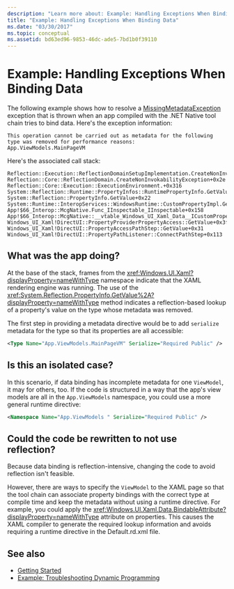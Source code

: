 ```yaml
---
description: "Learn more about: Example: Handling Exceptions When Binding Data"
title: "Example: Handling Exceptions When Binding Data"
ms.date: "03/30/2017"
ms.topic: conceptual
ms.assetid: bd63ed96-9853-46dc-ade5-7bd1b0f39110
---
```

# Example: Handling Exceptions When Binding Data

The following example shows how to resolve a [MissingMetadataException](missingmetadataexception-class-net-native.md) exception that is thrown when an app compiled with the .NET Native tool chain tries to bind data. Here's the exception information:

```output
This operation cannot be carried out as metadata for the following type was removed for performance reasons:
App.ViewModels.MainPageVM
```

Here's the associated call stack:

```output
Reflection::Execution::ReflectionDomainSetupImplementation.CreateNonInvokabilityException+0x238
Reflection::Core::ReflectionDomain.CreateNonInvokabilityException+0x2e
Reflection::Core::Execution::ExecutionEnvironment.+0x316
System::Reflection::Runtime::PropertyInfos::RuntimePropertyInfo.GetValue+0x1cb
System::Reflection::PropertyInfo.GetValue+0x22
System::Runtime::InteropServices::WindowsRuntime::CustomPropertyImpl.GetValue+0x42
App!$66_Interop::McgNative.Func_IInspectable_IInspectable+0x158
App!$66_Interop::McgNative::__vtable_Windows_UI_Xaml_Data__ICustomProperty.GetValue__STUB+0x46
Windows_UI_Xaml!DirectUI::PropertyProviderPropertyAccess::GetValue+0x3f
Windows_UI_Xaml!DirectUI::PropertyAccessPathStep::GetValue+0x31
Windows_UI_Xaml!DirectUI::PropertyPathListener::ConnectPathStep+0x113
```

## What was the app doing?

At the base of the stack, frames from the <xref:Windows.UI.Xaml?displayProperty=nameWithType> namespace indicate that the XAML rendering engine was running.   The use of the <xref:System.Reflection.PropertyInfo.GetValue%2A?displayProperty=nameWithType> method indicates a reflection-based lookup of a property's value on the type whose metadata was removed.

The first step in providing a metadata directive would be to add `serialize` metadata for the type so that its properties are all accessible:

```xml
<Type Name="App.ViewModels.MainPageVM" Serialize="Required Public" />
```

## Is this an isolated case?

In this scenario, if data binding has incomplete metadata for one `ViewModel`, it may for others, too.  If the code is structured in a way that the app's view models are all in the `App.ViewModels` namespace, you could use a more general runtime directive:

```xml
<Namespace Name="App.ViewModels " Serialize="Required Public" />
```

## Could the code be rewritten to not use reflection?

Because data binding is reflection-intensive, changing the code to avoid reflection isn't feasible.

However, there are ways to specify the `ViewModel` to the XAML page so that the tool chain can associate property bindings with the correct type at compile time and keep the metadata without using a runtime directive.  For example, you could apply the <xref:Windows.UI.Xaml.Data.BindableAttribute?displayProperty=nameWithType> attribute on properties. This causes the XAML compiler to generate the required lookup information and avoids requiring a runtime directive in the Default.rd.xml file.

## See also

- [Getting Started](getting-started-with-net-native.md)
- [Example: Troubleshooting Dynamic Programming](example-troubleshooting-dynamic-programming.md)
